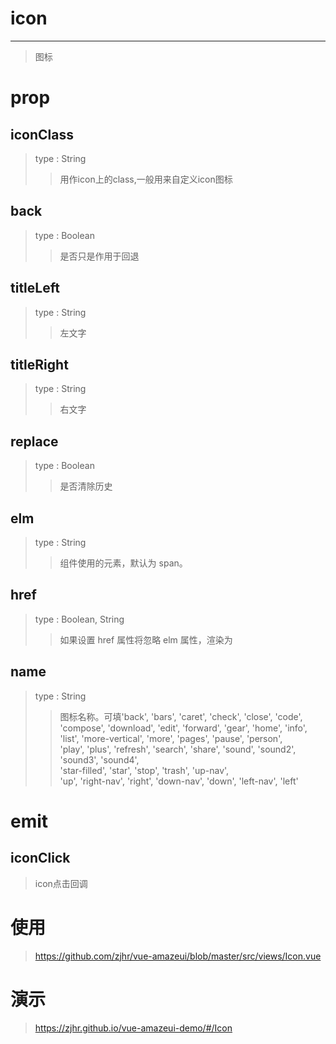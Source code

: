 # icon
---
>图标

# prop

## iconClass
>type : String
>>用作icon上的class,一般用来自定义icon图标

## back
>type : Boolean
>>是否只是作用于回退

## titleLeft
>type : String
>>左文字

## titleRight
>type : String
>>右文字

## replace
>type : Boolean
>>是否清除历史

## elm
>type : String
>>组件使用的元素，默认为 span。

## href
>type : Boolean, String
>>如果设置 href 属性将忽略 elm 属性，渲染为 <a>

## name
>type : String
>> 图标名称。可填'back', 'bars', 'caret', 'check', 'close', 'code', <br>
>>'compose', 'download', 'edit', 'forward', 'gear', 'home', 'info',<br>
>>'list', 'more-vertical', 'more', 'pages', 'pause', 'person',<br>
>>'play', 'plus', 'refresh', 'search', 'share', 'sound', 'sound2', 'sound3', 'sound4',<br>
>>'star-filled', 'star', 'stop', 'trash', 'up-nav',<br>
>>'up', 'right-nav', 'right', 'down-nav', 'down', 'left-nav', 'left'<br>

# emit

## iconClick
>icon点击回调

# 使用
><a>https://github.com/zjhr/vue-amazeui/blob/master/src/views/Icon.vue</a>

# 演示
><a>https://zjhr.github.io/vue-amazeui-demo/#/Icon</a>
